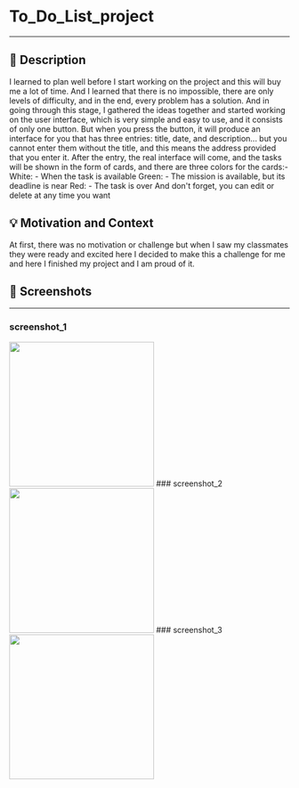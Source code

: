 # To_Do_List_project
---
<!--- <OWNER> AlmohaimeedAbdullah <REPOSITORY>To_Do_List_project. -->


## :scroll: Description
I learned to plan well before I start working on the project and this will buy me a lot of time.
And I learned that there is no impossible, there are only levels of difficulty, and in the end, every problem has a solution.
And in going through this stage, I gathered the ideas together and started working on the user interface, which is very simple 
and easy to use, and it consists of only one button.
But when you press the button, it will produce an interface for you that has three entries: title, date, and description... 
but you cannot enter them without the title, and this means the address provided that you enter it.
After the entry, the real interface will come, and the tasks will be shown in the form of cards, and there are three colors for the cards:-
White: - When the task is available
Green: - The mission is available, but its deadline is near
Red: - The task is over
And don't forget, you can edit or delete at any time you want

## :bulb: Motivation and Context
At first, there was no motivation or challenge but when I saw my classmates they were ready and excited here I decided to make this a challenge 
for me and here I finished my project and I am proud of it.

## :camera_flash: Screenshots
---
### screenshot_1
<img src="https://user-images.githubusercontent.com/91476854/139543763-f9a429a6-53d6-4034-8ad0-0f2f69810b0d.png" width="260">
### screenshot_2
<img src="https://user-images.githubusercontent.com/91476854/139553652-a47f6823-c769-4533-a8f9-cc61e3dff4c3.png" width="260">
### screenshot_3
<img src="https://user-images.githubusercontent.com/91476854/139553761-ad01ec3a-3377-4011-96d9-080a762b2601.png" width="260">
